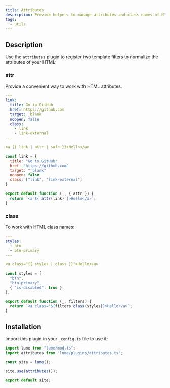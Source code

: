```yaml
---
title: Attributes
description: Provide helpers to manage attributes and class names of HTML elements
tags:
  - utils
---
```


## Description

Use the `attributes` plugin to register two template filters to normalize the
attributes of your HTML:

### attr

Provide a convenient way to work with HTML attributes.

<lume-code>

```yml { title=".njk" }
---
link:
  title: Go to GitHub
  href: https://github.com
  target: _blank
  noopen: false
  class:
    - link
    - link-external
---

<a {{ link | attr | safe }}>Hello</a>
```

```js { title=".page.js" }
const link = {
  title: "Go to GitHub"
  href: "https://github.com"
  target: "_blank"
  noopen: false
  class: ["link", "link-external"]
}

export default function (_, { attr }) {
  return `<a ${ attr(link) }>Hello</a>`;
}
```

</lume-code>

### class

To work with HTML class names:

<lume-code>

```yml { title=".njk" }
---
styles:
  - btn
  - btn-primary
---

<a class="{{ styles | class }}">Hello</a>
```

```js { title=".page.js" }
const styles = [
  "btn",
  "btn-primary",
  { "is-disabled": true },
];

export default function (_, filters) {
  return `<a class="${filters.class(styles)}>Hello</a>`;
}
```

</lume-code>

## Installation

Import this plugin in your `_config.ts` file to use it:

```js
import lume from "lume/mod.ts";
import attributes from "lume/plugins/attributes.ts";

const site = lume();

site.use(attributes());

export default site;
```
